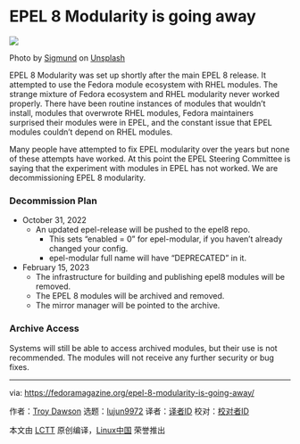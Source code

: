 [#]: subject: "EPEL 8 Modularity is going away"
[#]: via: "https://fedoramagazine.org/epel-8-modularity-is-going-away/"
[#]: author: "Troy Dawson https://fedoramagazine.org/author/tdawson/"
[#]: collector: "lujun9972"
[#]: translator: " "
[#]: reviewer: " "
[#]: publisher: " "
[#]: url: " "

EPEL 8 Modularity is going away
======

![][1]

Photo by [Sigmund][2] on [Unsplash][3]

EPEL 8 Modularity was set up shortly after the main EPEL 8 release. It attempted to use the Fedora module ecosystem with RHEL modules. The strange mixture of Fedora ecosystem and RHEL modularity never worked properly. There have been routine instances of modules that wouldn’t install, modules that overwrote RHEL modules, Fedora maintainers surprised their modules were in EPEL, and the constant issue that EPEL modules couldn’t depend on RHEL modules.

Many people have attempted to fix EPEL modularity over the years but none of these attempts have worked. At this point the EPEL Steering Committee is saying that the experiment with modules in EPEL has not worked. We are decommissioning EPEL 8 modularity.

### Decommission Plan

  * October 31, 2022
    * An updated epel-release will be pushed to the epel8 repo.
      * This sets “enabled = 0” for epel-modular, if you haven’t already changed your config.
      * epel-modular full name will have “DEPRECATED” in it.
  * February 15, 2023
    * The infrastructure for building and publishing epel8 modules will be removed.
    * The EPEL 8 modules will be archived and removed.
    * The mirror manager will be pointed to the archive.



### Archive Access

Systems will still be able to access archived modules, but their use is not recommended. The modules will not receive any further security or bug fixes.

--------------------------------------------------------------------------------

via: https://fedoramagazine.org/epel-8-modularity-is-going-away/

作者：[Troy Dawson][a]
选题：[lujun9972][b]
译者：[译者ID](https://github.com/译者ID)
校对：[校对者ID](https://github.com/校对者ID)

本文由 [LCTT](https://github.com/LCTT/TranslateProject) 原创编译，[Linux中国](https://linux.cn/) 荣誉推出

[a]: https://fedoramagazine.org/author/tdawson/
[b]: https://github.com/lujun9972
[1]: https://fedoramag.wpenginepowered.com/wp-content/uploads/2022/10/EPEL_8_modularity_going_away-816x345.jpg
[2]: https://unsplash.com/@sigmund?utm_source=unsplash&utm_medium=referral&utm_content=creditCopyText
[3]: https://unsplash.com/s/photos/ending?utm_source=unsplash&utm_medium=referral&utm_content=creditCopyText
